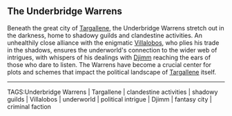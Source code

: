 ## The Underbridge Warrens

Beneath the great city of [Targallene](Targallene.md), the Underbridge Warrens stretch out in the darkness, home to shadowy guilds and clandestine activities. An unhealthily close alliance with the enigmatic [Villalobos](../People/Villalobos.md), who plies his trade in the shadows, ensures the underworld's connection to the wider web of intrigues, with whispers of his dealings with [Djimm](../People/Djimm.md) reaching the ears of those who dare to listen. The Warrens have become a crucial center for plots and schemes that impact the political landscape of [Targallene](Targallene.md) itself.


---

TAGS:Underbridge Warrens | Targallene | clandestine activities | shadowy guilds | Villalobos | underworld | political intrigue | Djimm | fantasy city | criminal faction
